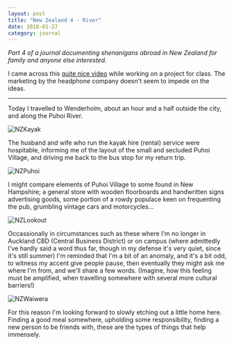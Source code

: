 ```yaml
---
layout: post
title: "New Zealand 4 - River"
date: 2018-01-27
category: journal
---
```


<link rel="stylesheet" type="text/css"  href="/keiths-site/css/main.css">

*Part 4 of a journal documenting shenanigans abroad in New Zealand for family and anyone else interested.*

I came across this [quite nice video](https://www.youtube.com/watch?v=EgU-RWQ4J7o) while working on a project for class. The marketing by the headphone company doesn't seem to impede on the ideas.

---

Today I travelled to Wenderholm, about an hour and a half outside the city, and along the Puhoi River.

![NZKayak](/keiths-site/image_dir/NZKayak.jpg)

The husband and wife who run the kayak hire (rental) service were hospitable, informing me of the layout of the small and secluded Puhoi Village, and driving me back to the bus stop for my return trip.

![NZPuhoi](/keiths-site/image_dir/NZPuhoi.jpg)

I might compare elements of Puhoi Village to some found in New Hampshire; a general store with wooden floorboards and handwritten signs advertising goods, some portion of a rowdy populace keen on frequenting the pub, grumbling vintage cars and motorcycles...

![NZLookout](/keiths-site/image_dir/NZLookout.jpg)

Occassionally in circumstances such as these where I'm no longer in Auckland CBD (Central Business District) or on campus (where admittedly I've hardly said a word thus far, though in my defense it's very quiet, since it's still summer) I'm reminded that I'm a bit of an anomaly, and it's a bit odd, to witness my accent give people pause, then eventually they might ask me where I'm from, and we'll share a few words. (Imagine, how this feeling must be amplified, when travelling somewhere with several more cultural barriers!)

![NZWaiwera](/keiths-site/image_dir/NZWaiwera.jpg)

For this reason I'm looking forward to slowly etching out a little home here. Finding a good meal somewhere, upholding some responsibility, finding a new person to be friends with, these are the types of things that help immensely.